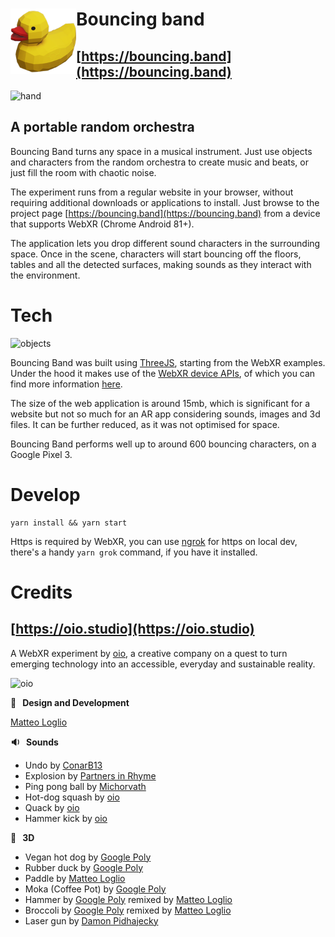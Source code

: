 # <img align="left" width="105" height="105" src="./src/media/2d/favicon.png"> Bouncing band

## [https://bouncing.band](https://bouncing.band)

![hand](https://user-images.githubusercontent.com/2639360/115254296-1ac65700-a125-11eb-9e10-f8b175a55cd5.gif)

## A portable random orchestra

Bouncing Band turns any space in a musical instrument. Just use objects and characters from the random orchestra to create music and beats, or just fill the room with chaotic noise.

The experiment runs from a regular website in your browser, without requiring additional downloads or applications to install. Just browse to the project page [https://bouncing.band](https://bouncing.band) from a device that supports WebXR (Chrome Android 81+).

The application lets you drop different sound characters in the surrounding space. Once in the scene, characters will start bouncing off the floors, tables and all the detected surfaces, making sounds as they interact with the environment.

# Tech

![objects](https://user-images.githubusercontent.com/2639360/115309089-ad85e680-a163-11eb-9b96-05d4a69c873f.gif)

Bouncing Band was built using [ThreeJS](https://threejs.org/), starting from the WebXR examples. Under the hood it makes use of the [WebXR device APIs](https://immersiveweb.dev/), of which you can find more information [here](https://github.com/immersive-web/webxr/blob/master/explainer.md).

The size of the web application is around 15mb, which is significant for a website but not so much for an AR app considering sounds, images and 3d files. It can be further reduced, as it was not optimised for space.

Bouncing Band performs well up to around 600 bouncing characters, on a Google Pixel 3.

# Develop

```
yarn install && yarn start
```

Https is required by WebXR, you can use [ngrok](https://ngrok.com/) for https on local dev, there's a handy `yarn grok` command, if you have it installed.

# Credits

## [https://oio.studio](https://oio.studio)

A WebXR experiment by [oio](https://oio.studio), a creative company on a quest to turn emerging technology into an accessible, everyday and sustainable reality.

![oio](https://user-images.githubusercontent.com/2639360/115254363-2ade3680-a125-11eb-9fcf-9acf9b832cf2.gif)

**📐 &nbsp; Design and Development**

[Matteo Loglio](https://matlo.me)

**🔉 &nbsp; Sounds**

- Undo by [ConarB13](https://freesound.org/people/ConarB13/sounds/401542/)
- Explosion by [Partners in Rhyme](https://www.freesoundeffects.com/free-track/explosion-3-466448/)
- Ping pong ball by [Michorvath](https://freesound.org/people/michorvath/sounds/269718/)
- Hot-dog squash by [oio](https://oio.studio)
- Quack by [oio](https://oio.studio)
- Hammer kick by [oio](https://oio.studio)

**🏓 &nbsp; 3D**

- Vegan hot dog by [Google Poly](https://poly.google.com/view/fPOjUkuqPLw)
- Rubber duck by [Google Poly](https://poly.google.com/view/9pffFcv7LSm)
- Paddle by [Matteo Loglio](https://matlo.me)
- Moka (Coffee Pot) by [Google Poly](https://poly.google.com/view/4JpGweI6vVR)
- Hammer by [Google Poly](https://poly.google.com/view/cOizz1RJnb3) remixed by [Matteo Loglio](https://matlo.me)
- Broccoli by [Google Poly](https://poly.google.com/view/e2Z3XDxtT41) remixed by [Matteo Loglio](https://matlo.me)
- Laser gun by [Damon Pidhajecky](https://poly.google.com/view/9qGe3grmPlK)
